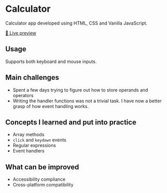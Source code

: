 # Calculator

Calculator app developed using HTML, CSS and Vanilla JavaScript.

[🔗 Live preview](https://thaysmartinez.github.io/calculator/)

## Usage

Supports both keyboard and mouse inputs.

## Main challenges

- Spent a few days trying to figure out how to store operands and operators
- Writing the handler functions was not a trivial task. I have now a better
  grasp of how event handling works.

## Concepts I learned and put into practice

- Array methods
- `click` and `keydown` events
- Regular expressions
- Event handlers

## What can be improved

- Accessibility compliance
- Cross-platform compatibility
